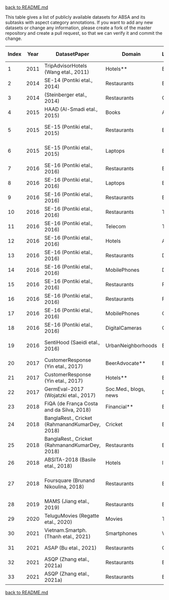 
[back to README.md](../README.md)

This table gives a list of publicly available datasets for ABSA and its subtasks with aspect category annotations.
If you want to add any new datasets or change any information, please create a fork of the master repository and create a pull request, so that we can verify it and commit the change.


| Index | Year | DatasetPaper                                   | Domain                | Lng | #Revs | #Sent | #AT-pos | #AT-neg | #AT-neu | #AC-pos | #AC-neg | #AC-neu | Link to the Dataset                                                                                                                                                                                                      |
| ----- | ---- | ---------------------------------------------- | --------------------- | --- | ----- | ----- | ------- | ------- | ------- | ------- | ------- | ------- | ------------------------------------------------------------------------------------------------------------------------------------------------------------------------------------------------------------------------ |
| 1     | 2011 | TripAdvisorHotels (Wang etal., 2011)           | Hotels\*\*            | EN  | 108K  | 1M    | \-      | \-      | \-      | 1.63M   | 153K    | 178K    | [https://www.cs.virginia.edu/~hw5x/dataset.html](https://www.cs.virginia.edu/~hw5x/dataset.html)                                                                                                                         |
| 2     | 2014 | SE-14 (Pontiki etal., 2014)                    | Restaurants           | EN  | \-    | 3841  | 2892    | 1001    | 829     | 2836    | 998     | 594     | [https://alt.qcri.org/semeval2014/task4/](https://alt.qcri.org/semeval2014/task4/)                                                                                                                                       |
| 3     | 2014 | (Steinberger etal., 2014)                      | Restaurants           | CZ  | \-    | 1244  | 679     | 725     | 403     | 521     | 569     | 246     | [https://liks.fav.zcu.cz/sentiment/](https://liks.fav.zcu.cz/sentiment/)                                                                                                                                                 |
| 4     | 2015 | HAAD (Al-Smadi etal., 2015)                    | Books                 | AR  | \-    | 2389  | 1376    | 1287    | 148     | 721     | 750     | 14      | [https://github.com/msmadi/HAAD](https://github.com/msmadi/HAAD)                                                                                                                                                         |
| 5     | 2015 | SE-15 (Pontiki etal., 2015)                    | Restaurants           | EN  | 350   | 2000  | 1326    | 496     | 73      | 1652    | 749     | 98      | [https://alt.qcri.org/semeval2015/task12/index.php?id=data-and-tools](https://alt.qcri.org/semeval2015/task12/index.php?id=data-and-tools)                                                                               |
| 6     | 2015 | SE-15 (Pontiki etal., 2015)                    | Laptops               | EN  | 450   | 2500  | \-      | \-      | \-      | 1644    | 1094    | 185     | [https://alt.qcri.org/semeval2015/task12/index.php?id=data-and-tools](https://alt.qcri.org/semeval2015/task12/index.php?id=data-and-tools)                                                                               |
| 7     | 2016 | SE-16 (Pontiki etal., 2016)                    | Restaurants           | EN  | 400   | 2286  | 1817    | 634     | 106     | 2268    | 953     | 145     | [https://alt.qcri.org/semeval2016/task5/index.php?id=data-and-tools](https://alt.qcri.org/semeval2016/task5/index.php?id=data-and-tools)                                                                                 |
| 8     | 2016 | SE-16 (Pontiki etal., 2016)                    | Laptops               | EN  | 530   | 3308  | \-      | \-      | \-      | 2118    | 1358    | 236     | [https://alt.qcri.org/semeval2016/task5/index.php?id=data-and-tools](https://alt.qcri.org/semeval2016/task5/index.php?id=data-and-tools)                                                                                 |
| 9     | 2016 | SE-16 (Pontiki etal., 2016)                    | Restaurants           | ES  | \-    | 2691  | 1907    | 672     | 125     | 2675    | 948     | 168     | [https://alt.qcri.org/semeval2016/task5/index.php?id=data-and-tools](https://alt.qcri.org/semeval2016/task5/index.php?id=data-and-tools)                                                                                 |
| 10    | 2016 | SE-16 (Pontiki etal., 2016)                    | Restaurants           | TR  | 339   | 1248  | 865     | 555     | 119     | 924     | 635     | 135     | [https://alt.qcri.org/semeval2016/task5/index.php?id=data-and-tools](https://alt.qcri.org/semeval2016/task5/index.php?id=data-and-tools)                                                                                 |
| 11    | 2016 | SE-16 (Pontiki etal., 2016)                    | Telecom               | TR  | \-    | 3000  | \-      | \-      | \-      | \-      | \-      | \-      | [https://alt.qcri.org/semeval2016/task5/index.php?id=data-and-tools](https://alt.qcri.org/semeval2016/task5/index.php?id=data-and-tools)                                                                                 |
| 12    | 2016 | SE-16 (Pontiki etal., 2016)                    | Hotels                | AR  | 2291  | 6029  | 7213    | 4003    | 824     | 7705    | 4556    | 852     | [https://alt.qcri.org/semeval2016/task5/index.php?id=data-and-tools](https://alt.qcri.org/semeval2016/task5/index.php?id=data-and-tools)                                                                                 |
| 13    | 2016 | SE-16 (Pontiki etal., 2016)                    | Restaurants           | DU  | 400   | 2286  | 1016    | 546     | 145     | 1431    | 857     | 185     | [https://alt.qcri.org/semeval2016/task5/index.php?id=data-and-tools](https://alt.qcri.org/semeval2016/task5/index.php?id=data-and-tools)                                                                                 |
| 14    | 2016 | SE-16 (Pontiki etal., 2016)                    | MobilePhones          | DU  | 270   | 1697  | \-      | \-      | \-      | 1454    | 225     | 110     | [https://alt.qcri.org/semeval2016/task5/index.php?id=data-and-tools](https://alt.qcri.org/semeval2016/task5/index.php?id=data-and-tools)                                                                                 |
| 15    | 2016 | SE-16 (Pontiki etal., 2016)                    | Restaurants           | RU  | 405   | 4699  | 3139    | 696     | 313     | 3973    | 1030    | 379     | [https://alt.qcri.org/semeval2016/task5/index.php?id=data-and-tools](https://alt.qcri.org/semeval2016/task5/index.php?id=data-and-tools)                                                                                 |
| 16    | 2016 | SE-16 (Pontiki etal., 2016)                    | Restaurants           | FR  | 455   | 2429  | 1285    | 1061    | 289     | 1605    | 1646    | 233     | [https://alt.qcri.org/semeval2016/task5/index.php?id=data-and-tools](https://alt.qcri.org/semeval2016/task5/index.php?id=data-and-tools)                                                                                 |
| 17    | 2016 | SE-16 (Pontiki etal., 2016)                    | MobilePhones          | CH  | 200   | 9500  | \-      | \-      | \-      | 1168    | 794     | \-      | [https://alt.qcri.org/semeval2016/task5/index.php?id=data-and-tools](https://alt.qcri.org/semeval2016/task5/index.php?id=data-and-tools)                                                                                 |
| 18    | 2016 | SE-16 (Pontiki etal., 2016)                    | DigitalCameras        | CH  | 200   | 8100  | \-      | \-      | \-      | 1153    | 587     | \-      | [https://alt.qcri.org/semeval2016/task5/index.php?id=data-and-tools](https://alt.qcri.org/semeval2016/task5/index.php?id=data-and-tools)                                                                                 |
| 19    | 2016 | SentiHood (Saeidi etal., 2016)                 | UrbanNeighborhoods    | EN  | \-    | 5215  | \-      | \-      | \-      | 4305    | 1606    | \-      | [https://github.com/uclnlp/jack/tree/master/data/sentihood](https://github.com/uclnlp/jack/blob/master/data/sentihood/sentihood-train.json)                                                                              |
| 20    | 2017 | CustomerResponse (Yin etal., 2017)             | BeerAdvocate\*\*      | EN  | 51K   | 552K  | \-      | \-      | \-      | 176K    | 8902    | 64K     | [https://github.com/HKUST-KnowComp/DMSC](https://github.com/HKUST-KnowComp/DMSC)                                                                                                                                         |
| 21    | 2017 | CustomerResponse (Yin etal., 2017)             | Hotels\*\*            | EN  | 29K   | 375K  | \-      | \-      | \-      | 120K    | 66K     | 49K     | [https://github.com/HKUST-KnowComp/DMSC](https://github.com/HKUST-KnowComp/DMSC)                                                                                                                                         |
| 22    | 2017 | GermEval-2017 (Wojatzki etal., 2017)           | Soc.Med., blogs, news | DE  | \-    | 27800 | 2802    | 12571   | 1459    | 2815    | 12690   | 13932   | [https://ltdata1.informatik.uni-hamburg.de/germeval2017/](http://ltdata1.informatik.uni-hamburg.de/germeval2017/)                                                                                                        |
| 23    | 2018 | FiQA (de França Costa and da Silva, 2018)      | Financial\*\*         | EN  | 1303  | \-    | 774     | 399     | \-      | 774     | 399     | \-      | [https://sites.google.com/view/fiqa/home](https://dl.acm.org/doi/fullHtml/10.1145/3184558.3191827)                                                                                                                       |
| 24    | 2018 | BanglaRest., Cricket (RahmanandKumarDey, 2018) | Cricket               | BG  | \-    | 2691  | \-      | \-      | \-      | 571     | 2157    | 266     | [https://github.com/AtikRahman/Bangla\_ABSA\_Datasets](https://github.com/AtikRahman/Bangla_ABSA_Datasets)                                                                                                               |
| 25    | 2018 | BanglaRest., Cricket (RahmanandKumarDey, 2018) | Restaurants           | BG  | \-    | 1712  | \-      | \-      | \-      | 477     | 1226    | 371     | [https://github.com/AtikRahman/Bangla\_ABSA\_Datasets](https://github.com/AtikRahman/Bangla_ABSA_Datasets)                                                                                                               |
| 26    | 2018 | ABSITA-2018 (Basile etal., 2018)               | Hotels                | IT  | \-    | 9285  | \-      | \-      | \-      | 6893    | 5288    | \-      | [https://sag.art.uniroma2.it/absita/data/](http://sag.art.uniroma2.it/absita/data/)                                                                                                                                      |
| 27    | 2018 | Foursquare (Brunand Nikoulina, 2018)           | Restaurants           | EN  | \-    | 1006  | 759     | 108     | 16      | 947     | 191     | 19      | [https://europe.naverlabs.com/Research/Natural-Language-Processing/Aspect-Based-Sentiment-Analysis-Dataset/](https://europe.naverlabs.com/research/natural-language-processing/aspect-based-sentiment-analysis-dataset/) |
| 28    | 2019 | MAMS (Jiang etal., 2019)                       | Restaurants           | EN  | \-    | 3849  | \-      | \-      | \-      | 2415    | 2606    | 3858    | [https://github.com/siat-nlp/MAMS-for-ABSA/tree/master/data](https://github.com/MahsaShokouhi/Aspect_Based_Sentiment_Analysis)                                                                                           |
| 29    | 2020 | TeluguMovies (Regatte etal., 2020)             | Movies                | TE  | \-    | 5027  | 2480    | 3251    | 1129    | 2480    | 3251    | 1129    | [https://tiny.cc/vdxugz](http://tiny.cc/vdxugz)                                                                                                                                                                          |
| 30    | 2021 | Vietnam.Smartph. (Thanh etal., 2021)           | Smartphones           | VI  | \-    | 11122 | \-      | \-      | \-      | 21732   | 11206   | 2214    | [https://github.com/kimkim00/UIT-ViSD4SA](https://github.com/kimkim00/UIT-ViSD4SA)                                                                                                                                       |
| 31    | 2021 | ASAP (Bu etal., 2021)                          | Restaurants           | CH  | 46K   | \-    | \-      | \-      | \-      | 169K    | 35K     | 66K     | [https://github.com/Meituan-Dianping/asap/tree/master/data](https://github.com/Meituan-Dianping/asap/tree/master/data)                                                                                                   |
| 32    | 2021 | ASQP (Zhang etal., 2021a)                      | Restaurants           | EN  | \-    | 1580  | 1407    | 489     | 68      | 1710    | 701     | 85      | [https://github.com/IsakZhang/ABSA-QUAD](https://github.com/IsakZhang/ABSA-QUAD)                                                                                                                                         |
| 33    | 2021 | ASQP (Zhang etal., 2021a)                      | Restaurants           | EN  | \-    | 2124  | 1811    | 613     | 110     | 2229    | 877     | 135     | [https://github.com/IsakZhang/ABSA-QUAD](https://github.com/IsakZhang/ABSA-QUAD)                                                                                                                                         |


[back to README.md](../README.md)
